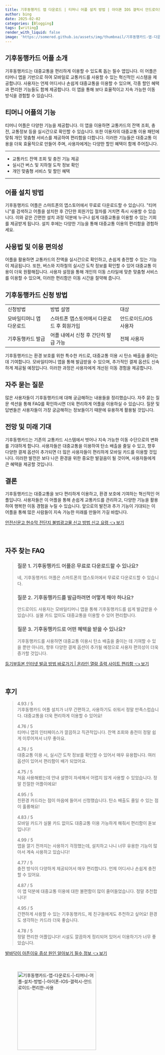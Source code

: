 ```yaml
---
title: 기후동행카드 앱 다운로드 | 티머니 어플 설치 방법 | 아이폰 IOS 갤럭시 안드로이드 편리한 사용
author: bing
date: 2025-02-02
categories: [Blogging]
tags: [writing]
render_with_liquid: false
image: 'https://somered.github.io/assets/img/thumbnail/기후동행카드-앱-다운로드-|-티머니-어플-설치-방법-|-아이폰-IOS-갤럭시-안드로이드-편리한-사용.webp'
---
```



<h2 id='기후동행카드_어플_소개'>기후동행카드 어플 소개</h2>

<p>기후동행카드는 대중교통을 편리하게 이용할 수 있도록 돕는 필수 앱입니다. 이 어플은 티머니 앱을 기반으로 하여 모바일로 교통카드를 사용할 수 있는 혁신적인 시스템을 제공합니다. 사용자는 언제 어디서나 손쉽게 대중교통을 이용할 수 있으며, 각종 할인 혜택과 편리한 기능들도 함께 제공합니다. 이 앱을 통해 보다 효율적이고 지속 가능한 이동 방식을 경험할 수 있습니다.</p>

<h2 id='티머니_어플의_기능'>티머니 어플의 기능</h2>

<p>티머니 어플은 다양한 기능을 제공합니다. 이 앱을 이용하면 교통카드의 잔액 조회, 충전, 교통정보 등을 실시간으로 확인할 수 있습니다. 또한 이용자의 대중교통 이용 패턴에 맞춰 개인 맞춤형 서비스를 제공하여 편리함을 더합니다. 이러한 기능들은 대중교통 이용을 더욱 효율적으로 만들어 주며, 사용자에게는 다양한 할인 혜택이 함께 주어집니다.</p>

<hr />

<ul>
    <li>교통카드 잔액 조회 및 충전 기능 제공</li>
    <li>실시간 버스 및 지하철 도착 정보 확인</li>
    <li>개인 맞춤형 서비스 및 할인 혜택</li>
</ul>

<hr />

<h2 id='어플_설치_방법'>어플 설치 방법</h2>

<p>기후동행카드 어플은 스마트폰의 앱스토어에서 무료로 다운로드할 수 있습니다. "티머니"를 검색하고 어플을 설치한 후 간단한 회원가입 절차를 거치면 즉시 사용할 수 있습니다. 이와 같은 간편한 설치 과정 덕분에 누구나 쉽게 대중교통을 이용할 수 있는 기회를 제공받게 됩니다. 설치 후에는 다양한 기능을 통해 대중교통 이용의 편리함을 경험하세요.</p>

<h2 id='사용법_및_이용_편의성'>사용법 및 이용 편의성</h2>

<p>어플을 활용하면 교통카드의 잔액을 실시간으로 확인하고, 손쉽게 충전할 수 있는 기능이 제공됩니다. 또한, 버스와 지하철의 실시간 도착 정보를 확인할 수 있어 대중교통 이용이 더욱 원활해집니다. 사용자 설정을 통해 개인의 이동 스타일에 맞춘 맞춤형 서비스를 이용할 수 있으며, 이러한 편리함은 이동 시간을 절약해 줍니다.</p>

<h2 id='기후동행카드_신청_방법'>기후동행카드 신청 방법</h2>

<table>
    <tr>
        <td>신청방법</td>
        <td>방법 설명</td>
        <td>대상</td>
    </tr>
    <tr>
        <td>모바일티머니 앱 다운로드</td>
        <td>스마트폰 앱스토어에서 다운로드 후 회원가입</td>
        <td>안드로이드/iOS 사용자</td>
    </tr>
    <tr>
        <td>기후동행카드 발급</td>
        <td>어플 내에서 신청 후 간단히 발급 가능</td>
        <td>전체 사용자</td>
    </tr>
</table>

<p>기후동행카드는 환경 보호를 위한 특수한 카드로, 대중교통 이용 시 탄소 배출을 줄이는 데 기여합니다. 모바일티머니 앱을 통해 발급받을 수 있으며, 추가적인 결제 옵션도 신속하게 제공될 예정입니다. 이러한 과정은 사용자에게 개선된 이동 경험을 제공합니다.</p>

<h2 id='자주_묻는_질문'>자주 묻는 질문</h2>

<p>많은 사용자들이 기후동행카드에 대해 궁금해하는 내용들을 정리했습니다. 자주 묻는 질문 섹션을 통해 FAQ를 확인하시면 더욱 편리하게 어플을 이용하실 수 있습니다. 질문 및 답변들은 사용자들이 가장 궁금해하는 정보들이기 때문에 유용하게 활용될 것입니다.</p>

<h2 id='전망_및_미래_기대'>전망 및 미래 기대</h2>

<p>기후동행카드는 기존의 교통카드 시스템에서 벗어나 지속 가능한 이동 수단으로의 변화를 기대하게 합니다. 사용자들은 대중교통을 이용하여 탄소 배출을 줄일 수 있고, 향후 다양한 결제 옵션이 추가되면 더 많은 사용자들이 편리하게 모바일 카드를 이용할 것입니다. 이러한 발전은 보다 나은 환경을 위한 중요한 발걸음이 될 것이며, 사용자들에게 큰 혜택을 제공할 것입니다.</p>

<h2 id='결론'>결론</h2>

<p>기후동행카드는 대중교통을 보다 편리하게 이용하고, 환경 보호에 기여하는 혁신적인 어플입니다. 사용자들은 이 어플을 통해 손쉽게 교통카드를 관리하고, 다양한 기능을 활용하여 행복한 이동 경험을 누릴 수 있습니다. 앞으로의 발전과 추가 기능이 기대되는 이 어플을 통해 많은 사람들이 지속 가능한 미래를 만들어 가길 바랍니다.</p>


<p><a class="click-button" title="안전신문고 현수막 전단지 불법광고물 신고 방법 신고 요령" href="https://somered.github.io/posts/%EC%95%88%EC%A0%84%EC%8B%A0%EB%AC%B8%EA%B3%A0-%ED%98%84%EC%88%98%EB%A7%89-%EC%A0%84%EB%8B%A8%EC%A7%80-%EB%B6%88%EB%B2%95%EA%B4%91%EA%B3%A0%EB%AC%BC-%EC%8B%A0%EA%B3%A0-%EB%B0%A9%EB%B2%95-%EC%8B%A0%EA%B3%A0-%EC%9A%94%EB%A0%B9/" rel="dofollow">안전신문고 현수막 전단지 불법광고물 신고 방법 신고 요령 👈 보기</a></p><br>
<h2 id='자주_찾는_FAQ'>자주 찾는 FAQ</h2>
<div itemscope="" itemtype="https://schema.org/FAQPage"> 
<blockquote> 
<div itemscope="" itemprop="mainEntity" itemtype="https://schema.org/Question"> 
<h3 itemprop="name">질문 1. 기후동행카드 어플은 무료로 다운로드할 수 있나요?</h3> 
<div itemscope="" itemprop="acceptedAnswer" itemtype="https://schema.org/Answer"> 
<span itemprop="text"> 
<p>네, 기후동행카드 어플은 스마트폰의 앱스토어에서 무료로 다운로드할 수 있습니다.</p> 
</span> 
</div> 
</div> 
<div itemscope="" itemprop="mainEntity" itemtype="https://schema.org/Question"> 
<h3 itemprop="name">질문 2. 기후동행카드를 발급하려면 어떻게 해야 하나요?</h3> 
<div itemscope="" itemprop="acceptedAnswer" itemtype="https://schema.org/Answer"> 
<span itemprop="text"> 
<p>안드로이드 사용자는 모바일티머니 앱을 통해 기후동행카드를 쉽게 발급받을 수 있습니다. 실물 카드 없이도 대중교통을 이용할 수 있어 편리합니다.</p> 
</span> 
</div> 
</div> 
<div itemscope="" itemprop="mainEntity" itemtype="https://schema.org/Question"> 
<h3 itemprop="name">질문 3. 기후동행카드로 어떤 혜택을 받을 수 있나요?</h3> 
<div itemscope="" itemprop="acceptedAnswer" itemtype="https://schema.org/Answer"> 
<span itemprop="text"> 
<p>기후동행카드를 사용하면 대중교통 이용시 탄소 배출을 줄이는 데 기여할 수 있을 뿐만 아니라, 향후 다양한 결제 옵션이 추가될 예정으로 사용자 편의성이 더욱 증가할 것입니다.</p> 
</span> 
</div> 
</div> 
</blockquote> 
</div>
<p><a class="click-button" title="등기부등본 인터넷 발급 방법 바로가기 | 온라인 열람 출력 사이트 편리함" href="https://somered.github.io/posts/%EB%93%B1%EA%B8%B0%EB%B6%80%EB%93%B1%EB%B3%B8-%EC%9D%B8%ED%84%B0%EB%84%B7-%EB%B0%9C%EA%B8%89-%EB%B0%A9%EB%B2%95-%EB%B0%94%EB%A1%9C%EA%B0%80%EA%B8%B0-%EC%98%A8%EB%9D%BC%EC%9D%B8-%EC%97%B4%EB%9E%8C-%EC%B6%9C%EB%A0%A5-%EC%82%AC%EC%9D%B4%ED%8A%B8-%ED%8E%B8%EB%A6%AC%ED%95%A8/" rel="dofollow">등기부등본 인터넷 발급 방법 바로가기 | 온라인 열람 출력 사이트 편리함 👈 보기</a></p><br>
<h2 id='후기'>후기</h2>
<div itemscope itemtype="https://schema.org/Product">
  <blockquote>
  <div itemprop="review" itemscope itemtype="https://schema.org/Review">
      <div itemprop="reviewRating" itemscope itemtype="https://schema.org/Rating"> <span itemprop="ratingValue">4.93</span> / <span itemprop="bestRating">5</span> </div>
      <span itemprop="reviewBody">기후동행카드 어플 설치가 너무 간편하고, 사용하기도 쉬워서 정말 만족스럽습니다. 대중교통을 더욱 편리하게 이용할 수 있어요!</span>
  </div>
  <br>
  <div itemprop="review" itemscope itemtype="https://schema.org/Review">
      <div itemprop="reviewRating" itemscope itemtype="https://schema.org/Rating"> <span itemprop="ratingValue">4.76</span> / <span itemprop="bestRating">5</span> </div>
      <span itemprop="reviewBody">티머니 앱의 인터페이스가 깔끔하고 직관적입니다. 잔액 조회와 충전이 정말 쉽게 이루어져서 너무 좋아요.</span>
  </div>
  <br>
  <div itemprop="review" itemscope itemtype="https://schema.org/Review">
      <div itemprop="reviewRating" itemscope itemtype="https://schema.org/Rating"> <span itemprop="ratingValue">4.76</span> / <span itemprop="bestRating">5</span> </div>
      <span itemprop="reviewBody">대중교통 이용 시, 실시간 도착 정보를 확인할 수 있어서 매우 유용합니다. 여러 옵션이 있어서 편리함이 배가 되었어요.</span>
  </div>
  <br>
  <div itemprop="review" itemscope itemtype="https://schema.org/Review">
      <div itemprop="reviewRating" itemscope itemtype="https://schema.org/Rating"> <span itemprop="ratingValue">4.75</span> / <span itemprop="bestRating">5</span> </div>
      <span itemprop="reviewBody">처음 사용해봤는데 안내 설명이 자세해서 어렵지 않게 사용할 수 있었습니다. 정말 친절한 어플이에요!</span>
  </div>
  <br>
  <div itemprop="review" itemscope itemtype="https://schema.org/Review">
      <div itemprop="reviewRating" itemscope itemtype="https://schema.org/Rating"> <span itemprop="ratingValue">4.95</span> / <span itemprop="bestRating">5</span> </div>
      <span itemprop="reviewBody">친환경 카드라는 점이 마음에 들어서 신청했습니다. 탄소 배출도 줄일 수 있는 점이 훌륭해요!</span>
  </div>
  <br>
  <div itemprop="review" itemscope itemtype="https://schema.org/Review">
      <div itemprop="reviewRating" itemscope itemtype="https://schema.org/Rating"> <span itemprop="ratingValue">4.83</span> / <span itemprop="bestRating">5</span> </div>
      <span itemprop="reviewBody">모바일 카드가 실물 카드 없이도 대중교통 이용 가능하게 해줘서 편리함이 돋보입니다!</span>
  </div>
  <br>
  <div itemprop="review" itemscope itemtype="https://schema.org/Review">
      <div itemprop="reviewRating" itemscope itemtype="https://schema.org/Rating"> <span itemprop="ratingValue">4.99</span> / <span itemprop="bestRating">5</span> </div>
      <span itemprop="reviewBody">앱을 깔기 전까지는 사용하기 걱정했는데, 설치하고 나니 너무 유용한 기능이 많아서 계속 사용하고 있습니다!</span>
  </div>
  <br>
  <div itemprop="review" itemscope itemtype="https://schema.org/Review">
      <div itemprop="reviewRating" itemscope itemtype="https://schema.org/Rating"> <span itemprop="ratingValue">4.77</span> / <span itemprop="bestRating">5</span> </div>
      <span itemprop="reviewBody">충전 방식이 다양하게 제공되어서 매우 편리합니다. 언제 어디서나 손쉽게 충전할 수 있어요.</span>
  </div>
  <br>
  <div itemprop="review" itemscope itemtype="https://schema.org/Review">
      <div itemprop="reviewRating" itemscope itemtype="https://schema.org/Rating"> <span itemprop="ratingValue">4.87</span> / <span itemprop="bestRating">5</span> </div>
      <span itemprop="reviewBody">이 앱 덕분에 대중교통 이용에 대한 불편함이 많이 줄어들었습니다. 정말 추천합니다!</span>
  </div>
  <br>
  <div itemprop="review" itemscope itemtype="https://schema.org/Review">
      <div itemprop="reviewRating" itemscope itemtype="https://schema.org/Rating"> <span itemprop="ratingValue">4.95</span> / <span itemprop="bestRating">5</span> </div>
      <span itemprop="reviewBody">간편하게 사용할 수 있는 기후동행카드, 제 친구들에게도 추천하고 싶어요! 환경도 생각하는 카드라 더욱 좋습니다.</span>
  </div>
  <br>
  <div itemprop="review" itemscope itemtype="https://schema.org/Review">
      <div itemprop="reviewRating" itemscope itemtype="https://schema.org/Rating"> <span itemprop="ratingValue">4.78</span> / <span itemprop="bestRating">5</span> </div>
      <span itemprop="reviewBody">정말 편리한 어플입니다! 시설도 깔끔하게 정리되어 있어서 이용하기가 너무 좋았습니다.</span>
  </div>
  </blockquote>
</div>
<p><a class="click-button" title="발바닥이 아픈이유 증상 원인 알아보기 필수 정보" href="https://somered.github.io/posts/%EB%B0%9C%EB%B0%94%EB%8B%A5%EC%9D%B4-%EC%95%84%ED%94%88%EC%9D%B4%EC%9C%A0-%EC%A6%9D%EC%83%81-%EC%9B%90%EC%9D%B8-%EC%95%8C%EC%95%84%EB%B3%B4%EA%B8%B0-%ED%95%84%EC%88%98-%EC%A0%95%EB%B3%B4/" rel="dofollow">발바닥이 아픈이유 증상 원인 알아보기 필수 정보 👈 보기</a></p><br>
<figure class="image"><img src="https://somered.github.io/assets/img/thumbnail/기후동행카드-앱-다운로드-|-티머니-어플-설치-방법-|-아이폰-IOS-갤럭시-안드로이드-편리한-사용.webp" alt="기후동행카드-앱-다운로드-|-티머니-어플-설치-방법-|-아이폰-IOS-갤럭시-안드로이드-편리한-사용" width="256" height="256"></figure>